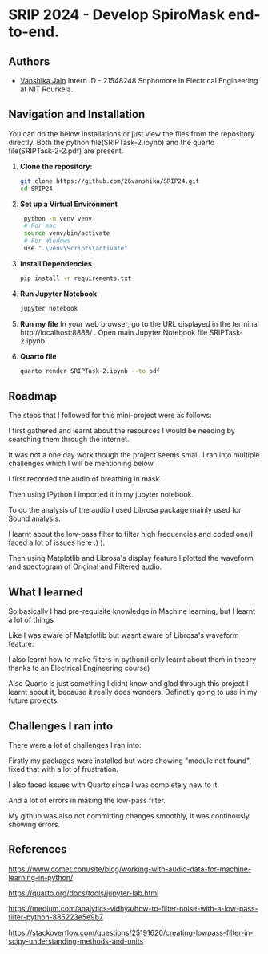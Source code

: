 # SRIP 2024 - Develop SpiroMask end-to-end.





## Authors

- [Vanshika Jain](https://www.github.com/26vanshika)
  Intern ID - 21548248
  Sophomore in Electrical Engineering at NIT Rourkela.

## Navigation and Installation
You can do the below installations or just view the files from the repository directly. Both the python file(SRIPTask-2.ipynb) and the quarto file(SRIPTask-2-2.pdf) are present.

1. **Clone the repository:**
   ```bash
   git clone https://github.com/26vanshika/SRIP24.git
   cd SRIP24

2. **Set up a Virtual Environment**
   ```bash
    python -m venv venv
    # For mac
    source venv/bin/activate
    # For Windows
    use ".\venv\Scripts\activate"

4. **Install Dependencies**
   ```bash
   pip install -r requirements.txt

6. **Run Jupyter Notebook**
   ```bash
   jupyter notebook

7. **Run my file**
   In your web browser, go to the URL displayed in the terminal http://localhost:8888/ . Open main Jupyter Notebook file SRIPTask-2.ipynb.
   
9. **Quarto file**
    ```bash
   quarto render SRIPTask-2.ipynb --to pdf

## Roadmap
The steps that I followed for this mini-project were as follows:

I first gathered and learnt about the resources I would be needing by searching them through the internet.

It was not a one day work though the project seems small. I ran into multiple challenges which I will be mentioning below.

I first recorded the audio of breathing in mask.

Then using IPython I imported it in my jupyter notebook.

To do the analysis of the audio I used Librosa package mainly used for Sound analysis.

I learnt about the low-pass filter to filter high frequencies and coded one(I faced a lot of issues here :) ).

Then using Matplotlib and Librosa's display feature I plotted the waveform and spectogram of Original and Filtered audio.


## What I learned
So basically I had pre-requisite knowledge in Machine learning, but I learnt a lot of things 

Like I was aware of Matplotlib but wasnt aware of Librosa's waveform feature.

I also learnt how to make filters in python(I only learnt about them in theory thanks to an Electrical Engineering course)

Also Quarto is just something I didnt know and glad through this project I learnt about it, because it really does wonders. Definetly going to use in my future projects.

## Challenges I ran into

There were a lot of challenges I ran into:

Firstly my packages were installed but were showing "module not found", fixed that with a lot of frustration.

I also faced issues with Quarto since I was completely new to it.

And a lot of errors in making the low-pass filter.

My github was also not committing changes smoothly, it was continously showing errors.

## References

https://www.comet.com/site/blog/working-with-audio-data-for-machine-learning-in-python/

https://quarto.org/docs/tools/jupyter-lab.html

https://medium.com/analytics-vidhya/how-to-filter-noise-with-a-low-pass-filter-python-885223e5e9b7

https://stackoverflow.com/questions/25191620/creating-lowpass-filter-in-scipy-understanding-methods-and-units
